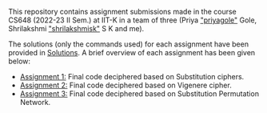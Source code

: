This repository contains assignment submissions made in the course CS648 (2022-23 II Sem.) at IIT-K in a team of three (Priya ["priyagole"](https://github.com/priyagole) Gole, Shrilakshmi ["shrilakshmisk"](https://github.com/shrilakshmisk) S K and me).

The solutions (only the commands used) for each assignment have been provided in [Solutions](./Solutions.md). A brief overview of each assignment has been given below:

+ [Assignment 1:](./A1/) Final code deciphered based on Substitution ciphers.
+ [Assignment 2:](./A2/) Final code deciphered based on Vigenere cipher.
+ [Assignment 3:](./A3/) Final code deciphered based on Substitution Permutation Network.